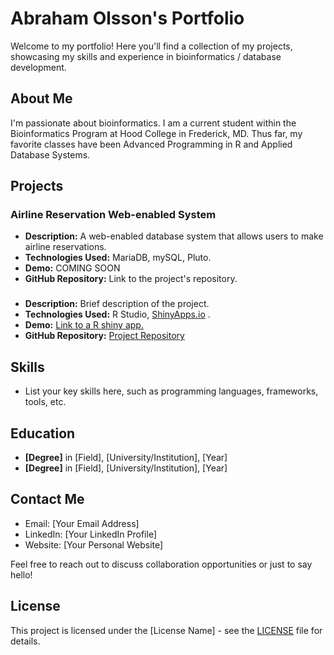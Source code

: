 # Abraham Olsson's Portfolio

Welcome to my portfolio! Here you'll find a collection of my projects, showcasing my skills and experience in bioinformatics / database development.

## About Me

I'm passionate about bioinformatics. I am a current student within the Bioinformatics Program at Hood College in Frederick, MD. Thus far, my favorite classes have been Advanced Programming in R and Applied Database Systems. 

## Projects

### Airline Reservation Web-enabled System

- **Description:** A web-enabled database system that allows users to make airline reservations.
- **Technologies Used:** MariaDB, mySQL, Pluto.
- **Demo:** COMING SOON
- **GitHub Repository:** Link to the project's repository.

### 

- **Description:** Brief description of the project.
- **Technologies Used:** R Studio, [ShinyApps.io](http://shinyapps.io) .
- **Demo:** [Link to a R shiny app.](https://abeolsson.shinyapps.io/USCISHistoricalProcessingTimes/)
- **GitHub Repository:** [Project Repository](https://github.com/aolsson00/myportfolio/tree/main/Projects/R%20shiny%20Apps)


## Skills

- List your key skills here, such as programming languages, frameworks, tools, etc.

## Education

- **[Degree]** in [Field], [University/Institution], [Year]
- **[Degree]** in [Field], [University/Institution], [Year]

## Contact Me

- Email: [Your Email Address]
- LinkedIn: [Your LinkedIn Profile]
- Website: [Your Personal Website]

Feel free to reach out to discuss collaboration opportunities or just to say hello!

## License

This project is licensed under the [License Name] - see the [LICENSE](LICENSE) file for details.

